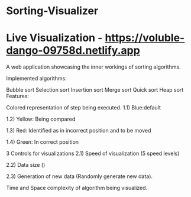 # Sorting-Visualizer
# Live Visualization - https://voluble-dango-09758d.netlify.app
A web application showcasing the inner workings of sorting algorithms.

Implemented algorithms:

Bubble sort
Selection sort
Insertion sort
Merge sort
Quick sort
Heap sort
Features:

Colored representation of step being executed.
1.1) Blue:default

1.2) Yellow: Being compared

1.3) Red: Identified as in incorrect position and to be moved

1.4) Green: In correct position

3 Controls for visualizations
2.1) Speed of visualization (5 speed levels)

2.2) Data size ()

2.3) Generation of new data (Randomly generate new data).

Time and Space complexity of algorithm being visualized.

